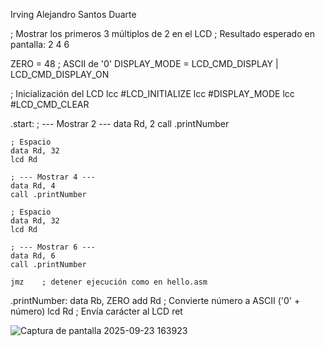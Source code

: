 Irving Alejandro Santos Duarte 

; Mostrar los primeros 3 múltiplos de 2 en el LCD
; Resultado esperado en pantalla: 2 4 6

ZERO = 48 ; ASCII de '0'
DISPLAY_MODE = LCD_CMD_DISPLAY | LCD_CMD_DISPLAY_ON

; Inicialización del LCD
lcc #LCD_INITIALIZE
lcc #DISPLAY_MODE
lcc #LCD_CMD_CLEAR

.start:
    ; --- Mostrar 2 ---
    data Rd, 2
    call .printNumber

    ; Espacio
    data Rd, 32
    lcd Rd

    ; --- Mostrar 4 ---
    data Rd, 4
    call .printNumber

    ; Espacio
    data Rd, 32
    lcd Rd

    ; --- Mostrar 6 ---
    data Rd, 6
    call .printNumber

    jmz    ; detener ejecución como en hello.asm

.printNumber:
    data Rb, ZERO
    add Rd      ; Convierte número a ASCII ('0' + número)
    lcd Rd      ; Envía carácter al LCD
    ret

![Captura de pantalla 2025-09-23 163923](https://github.com/user-attachments/assets/82f22aba-3baf-4cc7-add8-740e109d80e1)

